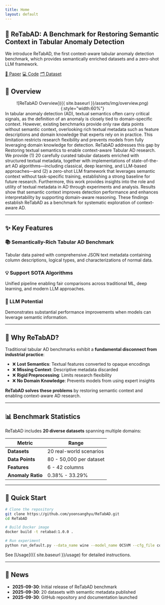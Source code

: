 ```yaml
---
title: Home
layout: default
---
```


<div class="hero">
  <h2>🤔 ReTabAD: A Benchmark for Restoring Semantic Context in Tabular Anomaly Detection</h2>
  <p>We introduce ReTabAD, the first context-aware tabular anomaly detection benchmark, which provides semantically enriched datasets and a zero-shot LLM framework.</p>
  <div class="badges">
    <a href="https://arxiv.org/abs/XXXX.XXXXX">📄 Paper</a>
    <a href="https://github.com/yoonsanghyu/ReTabAD">💻 Code</a>
    <a href="https://huggingface.co/datasets/LGAI-DILab/ReTabAD">🗂 Dataset</a>
  </div>
</div>

## 🎯 Overview

<div style="text-align: center;">
 ![ReTabAD Overview]({{ site.baseurl }}/assets/img/overview.png){:style="width:60%"}
</div>
In tabular anomaly detection (AD), textual semantics often carry critical signals, as the definition of an anomaly is closely tied to domain-specific context. However, existing benchmarks provide only raw data points without semantic context, overlooking rich textual metadata such as feature descriptions and domain knowledge that experts rely on in practice. This limitation restricts research flexibility and prevents models from fully leveraging domain knowledge for detection. ReTabAD addresses this gap by Restoring textual semantics to enable context-aware Tabular AD research. We provide (1) 20 carefully curated tabular datasets enriched with structured textual metadata, together with implementations of state-of-the-art AD algorithms—including classical, deep learning, and LLM-based approaches—and (2) a zero-shot LLM framework that leverages semantic context without task-specific training, establishing a strong baseline for future research. Furthermore, this work provides insights into the role and utility of textual metadata in AD through experiments and analysis. Results show that semantic context improves detection performance and enhances interpretability by supporting domain-aware reasoning. These findings establish ReTabAD as a benchmark for systematic exploration of context-aware AD.

---

## ✨ Key Features

<div class="grid">
  <div class="card">
    <h3>📚 Semantically-Rich Tabular AD Benchmark</h3>
    <p>Tabular data paired with comprehensive JSON text metadata containing column descriptions, logical types, and characterizations of normal data.</p>
  </div>
  <div class="card">
    <h3>💡 Support SOTA Algorithms</h3>
    <p>Unified pipeline enabling fair comparisons across traditional ML, deep learning, and modern LLM approaches.</p>
  </div>
  <div class="card">
    <h3>🚀 LLM Potential</h3>
    <p>Demonstrates substantial performance improvements when models can leverage semantic information.</p>
  </div>
</div>

---

## 🔬 Why ReTabAD?

Traditional tabular AD benchmarks exhibit a **fundamental disconnect from industrial practice**:

- ❌ **Lost Semantics**: Textual features converted to opaque encodings
- ❌ **Missing Context**: Descriptive metadata discarded
- ❌ **Rigid Preprocessing**: Limits research flexibility
- ❌ **No Domain Knowledge**: Prevents models from using expert insights

**ReTabAD solves these problems** by restoring semantic context and enabling context-aware AD research.

---

## 📊 Benchmark Statistics

ReTabAD includes **20 diverse datasets** spanning multiple domains:

| Metric | Range |
|--------|-------|
| **Datasets** | 20 real-world scenarios |
| **Data Points** | 80 - 50,000 per dataset |
| **Features** | 6 - 42 columns |
| **Anomaly Ratio** | 0.38% - 33.29% |

---

## 🚀 Quick Start

```bash
# Clone the repository
git clone https://github.com/yoonsanghyu/ReTabAD.git
cd ReTabAD

# Build Docker image
docker build -t retabad:1.0.0 .

# Run experiment
python run_default.py --data_name wine --model_name OCSVM --cfg_file configs/default/pyod/OCSVM.yaml
```

See [Usage]({{ site.baseurl }}/usage) for detailed instructions.

---

## 📰 News

- **2025-09-30**: Initial release of ReTabAD benchmark
- **2025-09-30**: 20 datasets with semantic metadata published
- **2025-09-30**: GitHub repository and documentation launched

